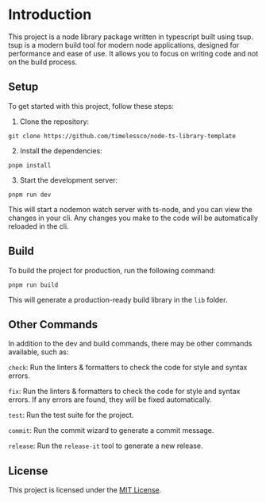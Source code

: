 # Introduction

This project is a node library package written in typescript built using tsup.
tsup is a modern build tool for modern node applications, designed for
performance and ease of use. It allows you to focus on writing code and not on
the build process.

## Setup

To get started with this project, follow these steps:

1. Clone the repository:

```
git clone https://github.com/timelessco/node-ts-library-template
```

2. Install the dependencies:

```
pnpm install
```

3. Start the development server:

```
pnpm run dev
```

This will start a nodemon watch server with ts-node, and you can view the
changes in your cli. Any changes you make to the code will be automatically
reloaded in the cli.

## Build

To build the project for production, run the following command:

```
pnpm run build
```

This will generate a production-ready build library in the `lib` folder.

## Other Commands

In addition to the dev and build commands, there may be other commands
available, such as:

`check`: Run the linters & formatters to check the code for style and syntax
errors.

`fix`: Run the linters & formatters to check the code for style and syntax
errors. If any errors are found, they will be fixed automatically.

`test`: Run the test suite for the project.

`commit`: Run the commit wizard to generate a commit message.

`release`: Run the `release-it` tool to generate a new release.

## License

This project is licensed under the [MIT License](./LICENSE).
